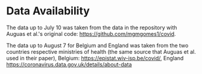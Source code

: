 # Data Availability

The data up to July 10 was taken from the data in the repository with Auguas et al.'s original code: https://github.com/mgmgomes1/covid.

The data up to August 7 for Belgium and England was taken from the two countries respective ministries of health (the same source that Auguas et al. used in their paper), Belgium: https://epistat.wiv-isp.be/covid/, England https://coronavirus.data.gov.uk/details/about-data
